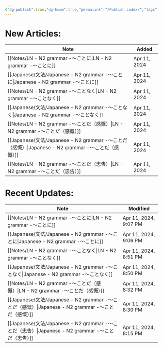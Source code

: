 ```yaml
---
{"dg-publish":true,"dg-home":true,"permalink":"/Publish index/","tags":["gardenEntry"],"dgPassFrontmatter":true}
---
```


 
# New Articles:

| Note                                                                                | Added        |
| ----------------------------------------------------------------------------------- | ------------ |
| [[Notes/LN - N2 grammar -～ことに\|LN - N2 grammar -～ことに]]                           | Apr 11, 2024 |
| [[Japanese/文法/Japanese - N2 grammar -～ことに\|Japanese - N2 grammar -～ことに]]         | Apr 11, 2024 |
| [[Notes/LN - N2 grammar -～ことなく\|LN - N2 grammar -～ことなく]]                         | Apr 11, 2024 |
| [[Japanese/文法/Japanese - N2 grammar -～ことなく\|Japanese - N2 grammar -～ことなく]]       | Apr 11, 2024 |
| [[Notes/LN - N2 grammar -～ことだ（感慨）\|LN - N2 grammar -～ことだ（感慨）]]                   | Apr 11, 2024 |
| [[Japanese/文法/Japanese - N2 grammar -～ことだ（感慨）\|Japanese - N2 grammar -～ことだ（感慨）]] | Apr 11, 2024 |
| [[Notes/LN - N2 grammar -～ことだ（忠告）\|LN - N2 grammar -～ことだ（忠告）]]                   | Apr 11, 2024 |
# Recent Updates:

| Note                                                                                | Modified              |
| ----------------------------------------------------------------------------------- | --------------------- |
| [[Notes/LN - N2 grammar -～ことに\|LN - N2 grammar -～ことに]]                           | Apr 11, 2024, 9:07 PM |
| [[Japanese/文法/Japanese - N2 grammar -～ことに\|Japanese - N2 grammar -～ことに]]         | Apr 11, 2024, 9:06 PM |
| [[Notes/LN - N2 grammar -～ことなく\|LN - N2 grammar -～ことなく]]                         | Apr 11, 2024, 8:51 PM |
| [[Japanese/文法/Japanese - N2 grammar -～ことなく\|Japanese - N2 grammar -～ことなく]]       | Apr 11, 2024, 8:50 PM |
| [[Notes/LN - N2 grammar -～ことだ（感慨）\|LN - N2 grammar -～ことだ（感慨）]]                   | Apr 11, 2024, 8:32 PM |
| [[Japanese/文法/Japanese - N2 grammar -～ことだ（感慨）\|Japanese - N2 grammar -～ことだ（感慨）]] | Apr 11, 2024, 8:30 PM |
| [[Japanese/文法/Japanese - N2 grammar -～ことだ（忠告）\|Japanese - N2 grammar -～ことだ（忠告）]] | Apr 11, 2024, 8:15 PM |
